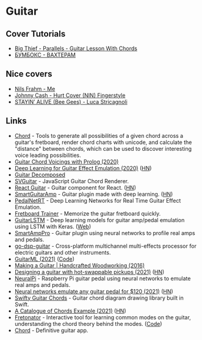 # Guitar

## Cover Tutorials

- [Big Thief - Parallels - Guitar Lesson With Chords](https://www.youtube.com/watch?v=aidxwUYb91Q)
- [БУМБОКС - ВАХТЕРАМ](https://www.youtube.com/watch?v=ot7KvOhLNgk)

## Nice covers

- [Nils Frahm - Me](https://www.youtube.com/watch?v=3hHB4YhnATQ)
- [Johnny Cash - Hurt Cover (NIN) Fingerstyle](https://www.youtube.com/watch?v=8LU-kq19V3Y)
- [STAYIN’ ALIVE (Bee Gees) - Luca Stricagnoli](https://www.youtube.com/watch?v=buH9qCgK_Qk)

## Links

- [Chord](https://github.com/pcorey/chord) - Tools to generate all possibilities of a given chord across a guitar's fretboard, render chord charts with unicode, and calculate the "distance" between chords, which can be used to discover interesting voice leading possibilities.
- [Guitar Chord Voicings with Prolog (2020)](http://www.petecorey.com/blog/2020/04/21/guitar-chord-voicings-with-prolog/)
- [Deep Learning for Guitar Effect Emulation (2020)](https://teddykoker.com/2020/05/deep-learning-for-guitar-effect-emulation/) ([HN](https://news.ycombinator.com/item?id=23141191))
- [Guitar Decomposed](https://bartoszmilewski.com/2020/05/24/guitar-decomposed-1-weird-logic-behind-tuning/)
- [SVGuitar](https://github.com/omnibrain/svguitar) - JavaScript Guitar Chord Renderer.
- [React Guitar](https://react-guitar.com/) - Guitar component for React. ([HN](https://news.ycombinator.com/item?id=23921478))
- [SmartGuitarAmp](https://github.com/keyth72/SmartGuitarAmp) - Guitar plugin made with deep learning. ([HN](https://news.ycombinator.com/item?id=24740266))
- [PedalNetRT](https://github.com/keyth72/PedalNetRT) - Deep Learning Networks for Real Time Guitar Effect Emulation.
- [Fretboard Trainer](https://fretboard-trainer.netlify.app/) - Memorize the guitar fretboard quickly.
- [GuitarLSTM](https://github.com/GuitarML/GuitarLSTM) - Deep learning models for guitar amp/pedal emulation using LSTM with Keras. ([Web](https://guitarml.com/))
- [SmartAmpPro](https://github.com/GuitarML/SmartAmpPro) - Guitar plugin using neural networks to profile real amps and pedals.
- [go-dsp-guitar](https://github.com/andrepxx/go-dsp-guitar) - Cross-platform multichannel multi-effects processor for electric guitars and other instruments.
- [GuitarML (2021)](https://blog.zakjost.com/post/guitarml/) ([Code](https://github.com/GuitarML/SmartGuitarAmp))
- [Making a Guitar | Handcrafted Woodworking (2016)](https://www.youtube.com/watch?v=sAeXskZHC2o)
- [Designing a guitar with hot-swappable pickups (2021)](https://www.staycaffeinated.com/2021/05/02/designing-a-guitar-with-hot-swappable-pickups) ([HN](https://news.ycombinator.com/item?id=27017176))
- [NeuralPi](https://github.com/GuitarML/NeuralPi) - Raspberry Pi guitar pedal using neural networks to emulate real amps and pedals.
- [Neural networks emulate any guitar pedal for $120 (2021)](https://hackaday.com/2021/05/30/neural-networks-emulate-any-guitar-pedal-for-120/) ([HN](https://news.ycombinator.com/item?id=27342509))
- [Swifty Guitar Chords](https://github.com/BeauNouvelle/SwiftyGuitarChords) - Guitar chord diagram drawing library built in Swift.
- [A Catalogue of Chords Example (2021)](https://jpreston.xyz/a-catalogue-of-chords-example.html) ([HN](https://news.ycombinator.com/item?id=28365015))
- [Fretonator](https://www.fretonator.com/) - Interactive tool for learning common modes on the guitar, understanding the chord theory behind the modes. ([Code](https://github.com/whitep4nth3r/fretonator))
- [Chord](http://getchord.com/) - Definitive guitar app.
